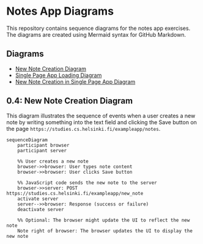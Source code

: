 # Notes App Diagrams

This repository contains sequence diagrams for the notes app exercises. The diagrams are created using Mermaid syntax for GitHub Markdown.

## Diagrams

- [New Note Creation Diagram](#0.4-new-note-creation-diagram)
- [Single Page App Loading Diagram](#0.5-single-page-app-loading-diagram)
- [New Note Creation in Single Page App Diagram](#0.6-new-note-creation-in-single-page-app-diagram)

## 0.4: New Note Creation Diagram

This diagram illustrates the sequence of events when a user creates a new note by writing something into the text field and clicking the Save button on the page `https://studies.cs.helsinki.fi/exampleapp/notes`.

```mermaid
sequenceDiagram
    participant browser
    participant server

    %% User creates a new note
    browser->>browser: User types note content
    browser->>browser: User clicks Save button
    
    %% JavaScript code sends the new note to the server
    browser->>server: POST https://studies.cs.helsinki.fi/exampleapp/new_note
    activate server
    server-->>browser: Response (success or failure)
    deactivate server

    %% Optional: The browser might update the UI to reflect the new note
    Note right of browser: The browser updates the UI to display the new note

